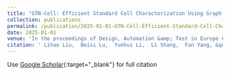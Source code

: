 ```yaml
---
title: "GTN-Cell: Efficient Standard Cell Characterization Using Graph Transformer Network"
collection: publications
permalink: /publication/2025-01-01-GTN-Cell-Efficient-Standard-Cell-Characterization-Using-Graph-Transformer-Network
date: 2025-01-01
venue: 'In the proceedings of Design, Automation &amp; Test in Europe Conference &amp; Exhibition (DATE)'
citation: ' Lihao Liu,  Beisi Lu,  Yunhui Li,  Li Shang,  Fan Yang, &quot;GTN-Cell: Efficient Standard Cell Characterization Using Graph Transformer Network.&quot; In the proceedings of Design, Automation &amp; Test in Europe Conference &amp; Exhibition (DATE), 2025.'
---
```

Use [Google Scholar](https://scholar.google.com/scholar?q=GTN+Cell:+Efficient+Standard+Cell+Characterization+Using+Graph+Transformer+Network){:target="_blank"} for full citation